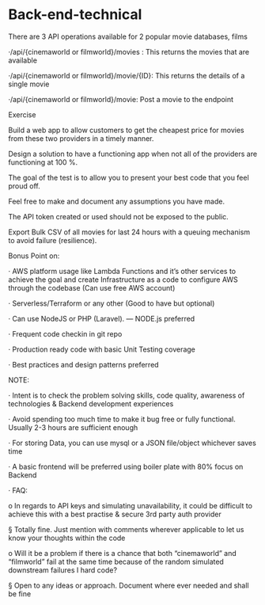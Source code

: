 # Back-end-technical


There are 3 API operations available for 2 popular movie databases, films

·/api/{cinemaworld or filmworld}/movies : This returns the movies that are available

·/api/{cinemaworld or filmworld}/movie/{ID}: This returns the details of a single movie

·/api/{cinemaworld or filmworld}/movie: Post a movie to the endpoint


Exercise


Build a web app to allow customers to get the cheapest price for movies from these two providers in a timely manner.


Design a solution to have a functioning app when not all of the providers are functioning at 100 %.


The goal of the test is to allow you to present your best code that you feel proud off.


Feel free to make and document any assumptions you have made.


The API token created or used should not be exposed to the public.


Export Bulk CSV of all movies for last 24 hours with a queuing mechanism to avoid failure (resilience).



Bonus Point on:

·         AWS platform usage like Lambda Functions and it’s other services to achieve the goal and create Infrastructure as a code to configure AWS through the codebase (Can use free AWS account)

·         Serverless/Terraform or any other (Good to have but optional)

·         Can use NodeJS or PHP (Laravel). — NODE.js preferred

·         Frequent code checkin in git repo

·         Production ready code with basic Unit Testing coverage

·         Best practices and design patterns preferred


NOTE:

·         Intent is to check the problem solving skills, code quality, awareness of technologies & Backend development experiences

·         Avoid spending too much time to make it bug free or fully functional. Usually 2-3 hours are sufficient enough

·         For storing Data, you can use mysql or a JSON file/object whichever saves time

·         A basic frontend will be preferred using boiler plate with 80% focus on Backend

·         FAQ:

o    In regards to API keys and simulating unavailability, it could be difficult to achieve this with a best practise & secure 3rd party auth provider

§  Totally fine. Just mention with comments wherever applicable to let us know your thoughts within the code

o    Will it be a problem if there is a chance that both “cinemaworld” and “filmworld” fail at the same time because of the random simulated downstream failures I hard code?

§  Open to any ideas or approach. Document where ever needed and shall be fine
